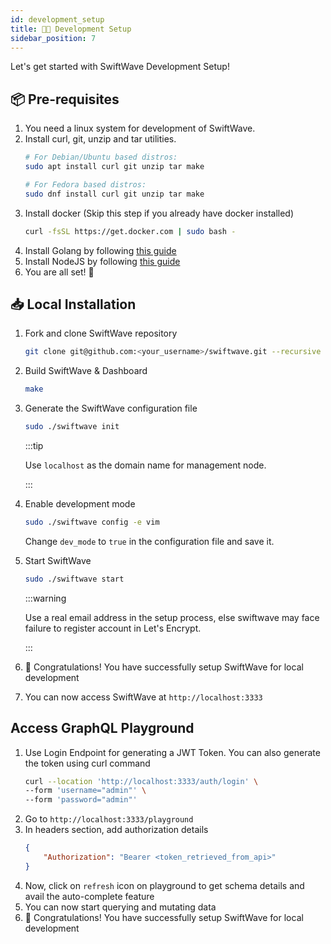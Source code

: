 ```yaml
---
id: development_setup
title: 👨‍💻 Development Setup
sidebar_position: 7
---
```


Let's get started with SwiftWave Development Setup!

## 📦 Pre-requisites
1. You need a linux system for development of SwiftWave.
2. Install curl, git, unzip and tar utilities.
    ```bash
    # For Debian/Ubuntu based distros:
    sudo apt install curl git unzip tar make

    # For Fedora based distros:
    sudo dnf install curl git unzip tar make
    ```
3. Install docker (Skip this step if you already have docker installed)
    ```bash
    curl -fsSL https://get.docker.com | sudo bash -
    ```
4. Install Golang by following [this guide](https://golang.org/doc/install)
5. Install NodeJS by following [this guide](https://deb.nodesource.com/)
6. You are all set! 🎉

## 📥 Local Installation
1. Fork and clone SwiftWave repository
    ```bash
    git clone git@github.com:<your_username>/swiftwave.git --recursive
    ```
2. Build SwiftWave & Dashboard
   ```bash
   make
   ```
3. Generate the SwiftWave configuration file
   ```bash
   sudo ./swiftwave init
   ```
    :::tip
    
    Use `localhost` as the domain name for management node.

    :::
4.  Enable development mode
    ```bash
    sudo ./swiftwave config -e vim
    ```
    Change `dev_mode` to `true` in the configuration file and save it.
5.  Start SwiftWave
    ```bash
    sudo ./swiftwave start
    ```
    :::warning

    Use a real email address in the setup process, else swiftwave may face failure to register account in Let's Encrypt.

    :::
6.  🎉 Congratulations! You have successfully setup SwiftWave for local development
7.  You can now access SwiftWave at `http://localhost:3333`

## Access GraphQL Playground
1. Use Login Endpoint for generating a JWT Token.
   You can also generate the token using curl command
    ```bash
   curl --location 'http://localhost:3333/auth/login' \
   --form 'username="admin"' \
   --form 'password="admin"'
   ```
2. Go to `http://localhost:3333/playground`
3. In headers section, add authorization details
   ```json
   {
       "Authorization": "Bearer <token_retrieved_from_api>"
   }
   ```
4. Now, click on `refresh` icon on playground to get schema details and avail the auto-complete feature
5. You can now start querying and mutating data
6. 🎉 Congratulations! You have successfully setup SwiftWave for local development